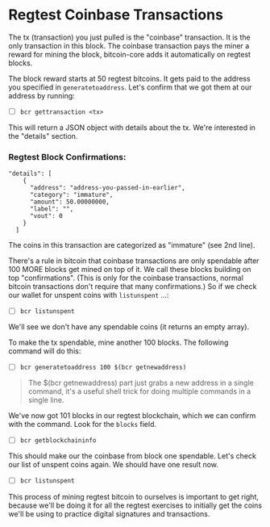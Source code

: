 # Regtest Coinbase Transactions
The tx (transaction) you just pulled is the "coinbase" transaction. It is the only transaction in this block. The coinbase transaction pays the miner a reward for mining the block, bitcoin-core adds it automatically on regtest blocks. 

The block reward starts at 50 regtest bitcoins. It gets paid to the address you specified in `generatetoaddress`. Let's confirm that we got them at our address by running:

- [ ] `bcr gettransaction <tx>`

This will return a JSON object with details about the tx. We're interested in the "details" section.


### Regtest Block Confirmations:

    "details": [
        {
          "address": "address-you-passed-in-earlier",
          "category": "immature",
          "amount": 50.00000000,
          "label": "",
          "vout": 0
        }
      ]

The coins in this transaction are categorized as "immature" (see 2nd line). 

There's a rule in bitcoin that coinbase transactions are only spendable after 100 MORE blocks get mined on top of it. We call these blocks building on top "confirmations". (This is only for the coinbase transactions, normal bitcoin transactions don't require that many confirmations.) So if we check our wallet for unspent coins with `listunspent` ...:

- [ ] `bcr listunspent`

We'll see we don't have any spendable coins (it returns an empty array). 

To make the tx spendable, mine another 100 blocks. The following command will do this:

- [ ] `bcr generatetoaddress 100 $(bcr getnewaddress)`

> The $(bcr getnewaddress) part just grabs a new address in a single command, it's a useful shell trick for doing multiple commands in a single line.

We've now got 101 blocks in our regtest blockchain, which we can confirm with the command. Look for the `blocks` field.

-[ ] `bcr getblockchaininfo`

This should make our the coinbase from block one spendable. Let's check our list of unspent coins again. We should have one result now.

- [ ] `bcr listunspent`

This process of mining regtest bitcoin to ourselves is important to get right, because we'll be doing it for all the regtest exercises to initially get the coins we'll be using to practice digital signatures and transactions.
